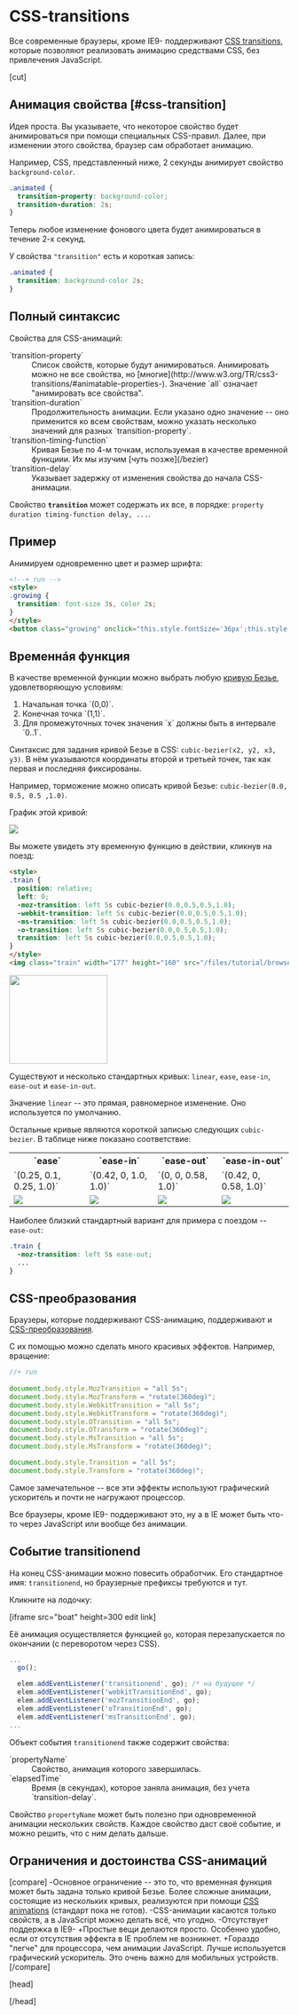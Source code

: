 # CSS-transitions

Все современные браузеры, кроме IE9- поддерживают <a href="http://www.w3.org/TR/css3-transitions/">CSS transitions</a>, которые позволяют реализовать анимацию средствами CSS, без привлечения JavaScript.

[cut]

## Анимация свойства [#css-transition]

Идея проста. Вы указываете, что некоторое свойство будет анимироваться при помощи специальных CSS-правил. Далее, при изменении этого свойства, браузер сам обработает анимацию. 

Например, CSS, представленный ниже, 2 секунды анимирует свойство `background-color`.

```css
.animated {
  transition-property: background-color;
  transition-duration: 2s;
}
```

Теперь любое изменение фонового цвета будет анимироваться в течение 2-х секунд.

У свойства `"transition"` есть и короткая запись:

```css
.animated {
  transition: background-color 2s;
}
```

## Полный синтаксис 

Свойства для CSS-анимаций:
<dl>
<dt>`transition-property`</dt>
<dd>Список свойств, которые будут анимироваться. Анимировать можно не все свойства, но [многие](http://www.w3.org/TR/css3-transitions/#animatable-properties-). Значение `all` означает "анимировать все свойства".</dd>
<dt>`transition-duration`</dt>
<dd>Продолжительность анимации. Если указано одно значение -- оно применится ко всем свойствам, можно указать несколько значений для разных `transition-property`.</dd>
<dt>`transition-timing-function`</dt>
<dd>Кривая Безье по 4-м точкам, используемая в качестве временной функциии. Их мы изучим [чуть позже](/bezier)</dd>
<dt>`transition-delay`</dt>
<dd>Указывает задержку от изменения свойства до начала CSS-анимации.</dd>
</dl>

Свойство **`transition`** может содержать их все, в порядке: `property duration timing-function delay, ...`.

## Пример

Анимируем одновременно цвет и размер шрифта:

```html
<!--+ run -->
<style>
.growing {
  transition: font-size 3s, color 2s; 
}
</style>
<button class="growing" onclick="this.style.fontSize='36px';this.style.color='red'">Кликни меня</button>
```

## Временнáя функция

В качестве временной функции можно выбрать любую [кривую Безье](/bezier), удовлетворяющую условиям:
<ol>
<li>Начальная точка `(0,0)`.</li>
<li>Конечная точка `(1,1)`.</li>
<li>Для промежуточных точек значения `x` должны быть в интервале  `0..1`.</li>
</ol>

Синтаксис для задания кривой Безье в CSS: `cubic-bezier(x2, y2, x3, y3)`. В нём указываются координаты второй и третьей точек, так как первая и последняя фиксированы.

Например, торможение можно описать кривой Безье: `cubic-bezier(0.0, 0.5, 0.5 ,1.0)`.

График этой кривой:

<img src="train-curve.png">

Вы можете увидеть эту временную функцию в действии, кликнув на поезд:

```html
<style>
.train {
  position: relative;
  left: 0;
  -moz-transition: left 5s cubic-bezier(0.0,0.5,0.5,1.0);
  -webkit-transition: left 5s cubic-bezier(0.0,0.5,0.5,1.0);
  -ms-transition: left 5s cubic-bezier(0.0,0.5,0.5,1.0);
  -o-transition: left 5s cubic-bezier(0.0,0.5,0.5,1.0);
  transition: left 5s cubic-bezier(0.0,0.5,0.5,1.0);
}
</style>
<img class="train" width="177" height="160" src="/files/tutorial/browser/animation/train.gif" onclick="this.style.left='450px'">
```

<style>
.train {
  position: relative;
  cursor: pointer;
  left: 0;
  -moz-transition: left 5s cubic-bezier(0.0,0.5,0.5,1.0);
  -webkit-transition: left 5s cubic-bezier(0.0,0.5,0.5,1.0);
  -ms-transition: left 5s cubic-bezier(0.0,0.5,0.5,1.0);
  -o-transition: left 5s cubic-bezier(0.0,0.5,0.5,1.0);
  transition: left 5s cubic-bezier(0.0,0.5,0.5,1.0);
}
</style>
<img class="train" width="177" height="160" src="/files/tutorial/browser/animation/train.gif" onclick="this.style.left='450px'">


Существуют и несколько стандартных кривых: `linear`, `ease`, `ease-in`, `ease-out` и `ease-in-out`.

Значение `linear` -- это прямая, равномерное изменение. Оно используется по умолчанию.

Остальные кривые являются короткой записью следующих `cubic-bezier`. В таблице ниже показано соответствие:

<table>
<tr>
<th>`ease`</th>
<th>`ease-in`</th>
<th>`ease-out`</th>
<th>`ease-in-out`</th>
</tr>
<tr>
<td>`(0.25, 0.1, 0.25, 1.0)`</td>
<td>`(0.42, 0, 1.0, 1.0)`</td>
<td>`(0, 0, 0.58, 1.0)`</td>
<td>`(0.42, 0, 0.58, 1.0)`</td>
</tr>
<tr>
<td><img src="ease.png"></td>
<td><img src="ease-in.png"></td>
<td><img src="ease-out.png"></td>
<td><img src="ease-in-out.png"></td>
</tr>
</table>

Наиболее близкий стандартный вариант для примера с поездом -- `ease-out`:

```css
.train {
  -moz-transition: left 5s ease-out;
  ...
}
```

## CSS-преобразования

Браузеры, которые поддерживают CSS-анимацию, поддерживают и [CSS-преобразования](https://developer.mozilla.org/en/CSS/Using_CSS_transforms).

С их помощью можно сделать много красивых эффектов. Например, вращение:

```js
//+ run
 
document.body.style.MozTransition = "all 5s";
document.body.style.MozTransform = "rotate(360deg)";
document.body.style.WebkitTransition = "all 5s"; 
document.body.style.WebkitTransform = "rotate(360deg)";
document.body.style.OTransition = "all 5s";
document.body.style.OTransform = "rotate(360deg)";
document.body.style.MsTransition = "all 5s";
document.body.style.MsTransform = "rotate(360deg)";

document.body.style.Transition = "all 5s";
document.body.style.Transform = "rotate(360deg)";
```

Самое замечательное -- все эти эффекты используют графический ускоритель и  почти не нагружают процессор.

Все браузеры, кроме IE9- поддерживают это, ну а в IE может быть что-то через JavaScript или вообще без анимации.

## Событие transitionend

На конец CSS-анимации можно повесить обработчик. Его стандартное имя: `transitionend`, но браузерные префиксы требуются и тут.

Кликните на лодочку:

[iframe src="boat" height=300 edit link]

Её анимация осуществляется функцией `go`, которая перезапускается по окончании (с переворотом через CSS).

```js
...
  go();

  elem.addEventListener('transitionend', go); /* на будущее */
  elem.addEventListener('webkitTransitionEnd', go);
  elem.addEventListener('mozTransitionEnd', go);
  elem.addEventListener('oTransitionEnd', go);
  elem.addEventListener('msTransitionEnd', go);
...
```

Объект события `transitionend` также содержит свойства:
<dl>
<dt>`propertyName`</dt>
<dd>Свойство, анимация которого завершилась.</dd>
<dt>`elapsedTime`</dt>
<dd>Время (в секундах), которое заняла анимация, без учета `transition-delay`.</dd>
</dl>

Свойство `propertyName` может быть полезно при одновременной анимации нескольких свойств. Каждое свойство даст своё событие, и можно решить, что с ним делать дальше.

## Ограничения и достоинства CSS-анимаций

[compare]
-Основное ограничение -- это то, что временная функция может быть задана только кривой Безье. Более сложные анимации, состоящие из нескольких кривых, реализуются при помощи [CSS animations](http://dev.w3.org/csswg/css3-animations/#animation-name-property) (стандарт пока не готов).
-CSS-анимации касаются только свойств, а в JavaScript можно делать всё, что угодно.
-Отсутствует поддержка в IE9-
+Простые вещи делаются просто. Особенно удобно, если от отсутствия эффекта в IE проблем не возникнет.
+Гораздо "легче" для процессора, чем анимации JavaScript.  Лучше используется графический ускоритель. Это очень важно для мобильных устройств.
[/compare]

[head]
<link type="text/css" rel="stylesheet" href="/files/tutorial/browser/animation/animate.css" />
<script src="/files/tutorial/browser/animation/step.js"></script>
[/head]